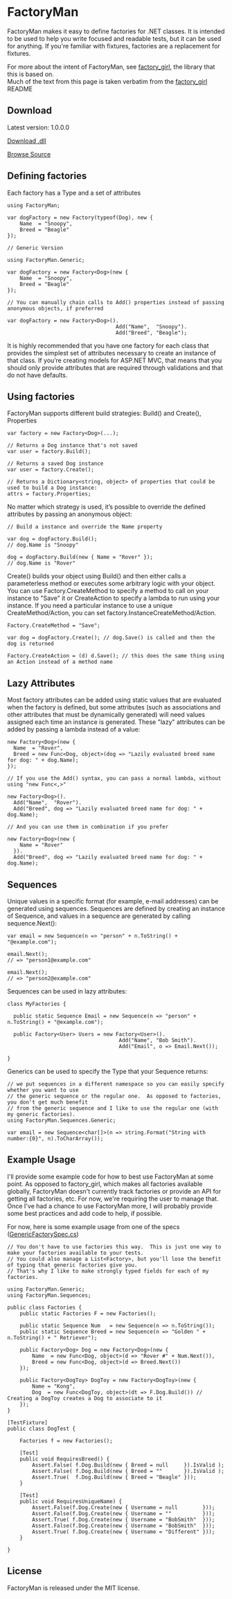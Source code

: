 FactoryMan
==========

FactoryMan makes it easy to define factories for .NET classes.  It is intended to be used to help you 
write focused and readable tests, but it can be used for anything.  If you're familiar with fixtures, 
factories are a replacement for fixtures.

For more about the intent of FactoryMan, see [factory_girl][], the library that this is based on.  
Much of the text from this page is taken verbatim from the [factory_girl][] README

Download
--------

Latest version: 1.0.0.0

[Download .dll][]

[Browse Source][]

Defining factories
------------------

Each factory has a Type and a set of attributes

    using FactoryMan;

    var dogFactory = new Factory(typeof(Dog), new {
        Name  = "Snoopy",
        Breed = "Beagle"
    });

    // Generic Version

    using FactoryMan.Generic;

    var dogFactory = new Factory<Dog>(new {
        Name  = "Snoopy",
        Breed = "Beagle"
    });

    // You can manually chain calls to Add() properties instead of passing anonymous objects, if preferred

    var dogFactory = new Factory<Dog>().
                                       Add("Name",  "Snoopy").
                                       Add("Breed", "Beagle");

It is highly recommended that you have one factory for each class that provides the simplest set of attributes necessary to create an instance of that class. If you’re creating models for ASP.NET MVC, that means that you should only provide attributes that are required through validations and that do not have defaults.

Using factories
---------------

FactoryMan supports different build strategies: Build() and Create(), Properties
    
    var factory = new Factory<Dog>(...);

    // Returns a Dog instance that's not saved
    var user = factory.Build();

    // Returns a saved Dog instance
    var user = factory.Create();

    // Returns a Dictionary<string, object> of properties that could be used to build a Dog instance:
    attrs = factory.Properties;

No matter which strategy is used, it’s possible to override the defined attributes by passing an anonymous object:

    // Build a instance and override the Name property

    var dog = dogFactory.Build();
    // dog.Name is "Snoopy"

    dog = dogFactory.Build(new { Name = "Rover" });
    // dog.Name is "Rover"

Create() builds your object using Build() and then either calls a parameterless method or executes some arbitrary logic with your object.  You can use Factory.CreateMethod to specify a method to call on your instance to "Save" it or CreateAction to specify a lambda to run using your instance.  If you need a particular instance to use a unique CreateMethod/Action, you can set factory.InstanceCreateMethod/Action.

    Factory.CreateMethod = "Save";

    var dog = dogFactory.Create(); // dog.Save() is called and then the dog is returned

    Factory.CreateAction = (d) d.Save(); // this does the same thing using an Action instead of a method name
 
Lazy Attributes
---------------

Most factory attributes can be added using static values that are evaluated when the factory is defined, but some attributes (such as associations and other attributes that must be dynamically generated) will need values assigned each time an instance is generated. These "lazy" attributes can be added by passing a lambda instead of a value:

    new Factory<Dog>(new {
      Name  = "Rover",
      Breed = new Func<Dog, object>(dog => "Lazily evaluated breed name for dog: " + dog.Name);
    });

    // If you use the Add() syntax, you can pass a normal lambda, without using "new Func<,>"

    new Factory<Dog>().
      Add("Name",  "Rover").
      Add("Breed", dog => "Lazily evaluated breed name for dog: " + dog.Name);

    // And you can use them in combination if you prefer

    new Factory<Dog>(new {
        Name = "Rover"
      }).
      Add("Breed", dog => "Lazily evaluated breed name for dog: " + dog.Name);

Sequences
---------

Unique values in a specific format (for example, e-mail addresses) can be generated using sequences. Sequences are defined by creating an instance of Sequence, and values in a sequence are generated by calling sequence.Next():

    var email = new Sequence(n => "person" + n.ToString() + "@example.com");

    email.Next();
    // => "person1@example.com"

    email.Next();
    // => "person2@example.com"

Sequences can be used in lazy attributes:

    class MyFactories {

      public static Sequence Email = new Sequence(n => "person" + n.ToString() + "@example.com");

      public Factory<User> Users = new Factory<User>().
                                        Add("Name", "Bob Smith").
                                        Add("Email", o => Email.Next());

    }

Generics can be used to specify the Type that your Sequence returns:

    // we put sequences in a different namespace so you can easily specify whether you want to use 
    // the generic sequence or the regular one.  As opposed to factories, you don't get much benefit 
    // from the generic sequence and I like to use the regular one (with my generic factories).
    using FactoryMan.Sequences.Generic;

    var email = new Sequence<char[]>(n => string.Format("String with number:{0}", n).ToCharArray());

Example Usage
-------------

I'll provide some example code for how to best use FactoryMan at some point.  As opposed to factory_girl, 
which makes all factories available globally, FactoryMan doesn't currently track factories or provide an 
API for getting all factories, etc.  For now, we're requiring the user to manage that.  Once I've had a 
chance to use FactoryMan more, I will probably provide some best practices and add code to help, if possible.

For now, here is some example usage from one of the specs ([GenericFactorySpec.cs](http://github.com/remi/FactoryMan/blob/master/Specs/GenericFactorySpec.cs#L10-36))

    // You don't have to use factories this way.  This is just one way to make your factories available to your tests.
    // You could also manage a List<Factory>, but you'll lose the benefit of typing that generic factories give you.
    // That's why I like to make strongly typed fields for each of my factories.

    using FactoryMan.Generic;
    using FactoryMan.Sequences;

    public class Factories {
        public static Factories F = new Factories();

        public static Sequence Num   = new Sequence(n => n.ToString());
        public static Sequence Breed = new Sequence(n => "Golden " + n.ToString() + " Retriever");

        public Factory<Dog> Dog = new Factory<Dog>(new {
            Name  = new Func<Dog, object>(d => "Rover #" + Num.Next()),
            Breed = new Func<Dog, object>(d => Breed.Next())
        });

        public Factory<DogToy> DogToy = new Factory<DogToy>(new {
            Name = "Kong",
            Dog  = new Func<DogToy, object>(dt => F.Dog.Build()) // Creating a DogToy creates a Dog to associate to it
        });
    }

    [TestFixture]
    public class DogTest {

        Factories f = new Factories();

        [Test]
        public void RequiresBreed() {
            Assert.False( f.Dog.Build(new { Breed = null     }).IsValid );
            Assert.False( f.Dog.Build(new { Breed = ""       }).IsValid );
            Assert.True(  f.Dog.Build(new { Breed = "Beagle" }));
        }

        [Test]
        public void RequiresUniqueName) {
            Assert.False(f.Dog.Create(new { Username = null        }));
            Assert.False(f.Dog.Create(new { Username = ""          }));
            Assert.True( f.Dog.Create(new { Username = "BobSmith"  }));
            Assert.False(f.Dog.Create(new { Username = "BobSmith"  }));
            Assert.True( f.Dog.Create(new { Username = "Different" }));
        }

    }

License
-------

FactoryMan is released under the MIT license.

[factory_girl]:  http://github.com/thoughtbot/factory_girl
[Download .dll]: http://github.com/remi/FactoryMan/raw/1.0.0.0/FactoryMan/bin/Debug/FactoryMan.dll
[Browse Source]: http://github.com/remi/FactoryMan/tree/1.0.0.0
